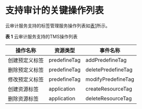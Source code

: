 # 支持审计的关键操作列表<a name="zh-cn_topic_0110866979"></a>

云审计服务支持的标签管理服务操作列表如[表1](#t032f2bc26b86407fb436eb796b592848)所示。

**表 1**  云审计服务支持的TMS操作列表

|操作名称|资源类型|事件名称|
|--|--|--|
|创建预定义标签|predefineTag|addPredefineTag|
|删除预定义标签|predefineTag|deletePredefineTag|
|修改预定义标签|predefineTag|modifyPredefineTag|
|创建资源标签|application|createResourceTag|
|删除资源标签|application|deleteResourceTag|


